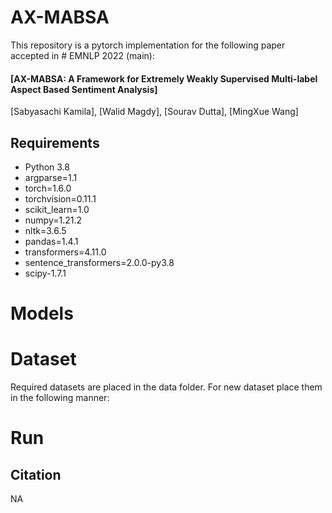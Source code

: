 # AX-MABSA

This repository is a pytorch implementation for the following paper accepted in # EMNLP 2022 (main):

#### [AX-MABSA: A Framework for Extremely Weakly Supervised Multi-label Aspect Based Sentiment Analysis]

[Sabyasachi Kamila], 
[Walid Magdy], 
[Sourav Dutta], 
[MingXue Wang]

## Requirements

- Python 3.8
- argparse=1.1
- torch=1.6.0
- torchvision=0.11.1
- scikit_learn=1.0
- numpy=1.21.2
- nltk=3.6.5
- pandas=1.4.1
- transformers=4.11.0
- sentence_transformers=2.0.0-py3.8
- scipy-1.7.1

# Models

# Dataset

Required datasets are placed in the data folder. For new dataset place them in the following manner:

# Run


## Citation
NA

